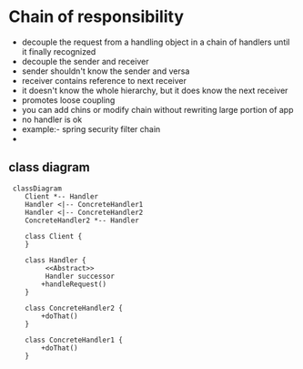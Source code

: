 # Chain of responsibility
- decouple the request from a handling object in a chain of handlers until it finally  recognized
- decouple the sender and receiver
- sender shouldn't know the sender and versa 
- receiver contains reference to next receiver
- it doesn't know the whole hierarchy, but it does know the next receiver
- promotes loose coupling 
- you can add chins or modify chain without rewriting large portion of app
- no handler is ok
- example:- spring security filter chain
- 


## class diagram

```mermaid
 classDiagram
    Client *-- Handler
    Handler <|-- ConcreteHandler1
    Handler <|-- ConcreteHandler2
    ConcreteHandler2 *-- Handler
    
    class Client {
    }
    
    class Handler {
         <<Abstract>>
         Handler successor
        +handleRequest()
    }
    
    class ConcreteHandler2 {
        +doThat()
    } 
    
    class ConcreteHandler1 {
        +doThat()
    } 
    
```